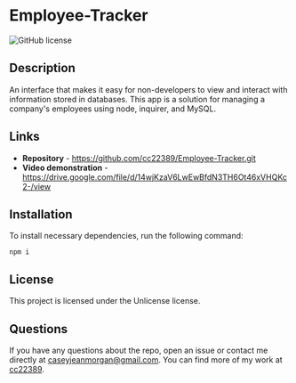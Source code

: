 # Employee-Tracker
![GitHub license](https://img.shields.io/badge/license-Unlicense-blue.svg)

## Description
An interface that makes it easy for non-developers to view and interact with information stored in databases. This app is a solution for managing a company's employees using node, inquirer, and MySQL.

## Links
* **Repository** -  https://github.com/cc22389/Employee-Tracker.git
* **Video demonstration** - https://drive.google.com/file/d/14wjKzaV6LwEwBfdN3TH6Ot46xVHQKc2-/view

## Installation

To install necessary dependencies, run the following command:

```
npm i
```

## License

This project is licensed under the Unlicense license.

## Questions

If you have any questions about the repo, open an issue or contact me directly at caseyjeanmorgan@gmail.com. You can find more of my work at [cc22389](https://github.com/cc22389/).

